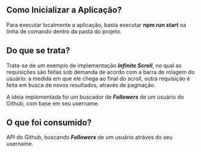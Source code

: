 ## Como Inicializar a Aplicação?

Para executar localmente a aplicação, basta executar **npm run start** na linha de comando dentro da pasta do projeto.

## Do que se trata?

Trata-se de um exemplo de implementação ***Infinite Scroll***, no qual as requisições são feitas sob demanda de acordo com a barra de rolagem do usuário: a medida em que ele chega ao final do scroll, outra requisição é feita em busca de novos resultados, através de paginação.

A ideia implementada foi um buscador de  ***Followers*** de um usuário do Github, com base em seu username.

## O que foi consumido?

API do Github, buscando ***Followers*** de um usuário atráves do seu username.
